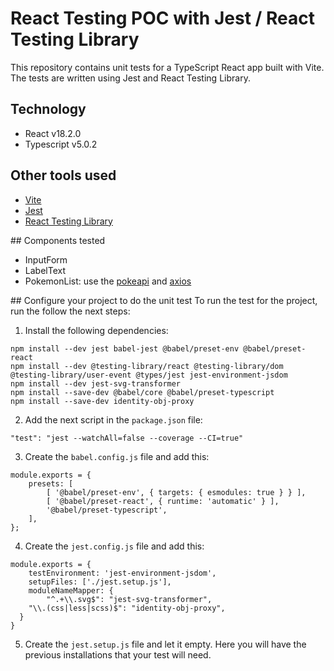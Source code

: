# React Testing POC with Jest / React Testing Library
This repository contains unit tests for a TypeScript React app built with Vite. The tests are written using Jest and React Testing Library.

## Technology
- React v18.2.0
- Typescript v5.0.2

## Other tools used
- [Vite](https://vitejs.dev/guide/)
- [Jest](https://jestjs.io/es-ES/docs/getting-started)
- [React Testing Library](https://testing-library.com/docs/react-testing-library/intro)

## Components tested
- InputForm
- LabelText
- PokemonList: use the [pokeapi](https://pokeapi.co/) and [axios](https://axios-http.com/es/docs/intro)

## Configure your project to do the unit test
To run the test for the project, run the follow the next steps:

1. Install the following dependencies:

```
npm install --dev jest babel-jest @babel/preset-env @babel/preset-react
npm install --dev @testing-library/react @testing-library/dom @testing-library/user-event @types/jest jest-environment-jsdom
npm install --dev jest-svg-transformer
npm install --save-dev @babel/core @babel/preset-typescript
npm install --save-dev identity-obj-proxy
```

2. Add the next script in the `package.json` file:

```
"test": "jest --watchAll=false --coverage --CI=true"
```

3. Create the `babel.config.js` file and add this:
```
module.exports = {
    presets: [
        [ '@babel/preset-env', { targets: { esmodules: true } } ],
        [ '@babel/preset-react', { runtime: 'automatic' } ],
        '@babel/preset-typescript',
    ],
};
```
4. Create the `jest.config.js` file and add this:
```
module.exports = {
    testEnvironment: 'jest-environment-jsdom',
    setupFiles: ['./jest.setup.js'],
    moduleNameMapper: {
        "^.+\\.svg$": "jest-svg-transformer",
	"\\.(css|less|scss)$": "identity-obj-proxy",
  }
}
```
5. Create the `jest.setup.js` file and let it empty. Here you will have the previous installations that your test will need.

